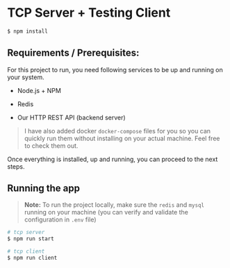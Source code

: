 # TCP Server + Testing Client

```bash
$ npm install
```

## Requirements / Prerequisites:

For this project to run, you need following services to be up and running on your system.

- Node.js + NPM
- Redis

- Our HTTP REST API (backend server)

> I have also added docker `docker-compose` files for you so you can quickly run them without installing on your actual machine. Feel free to check them out.

Once everything is installed, up and running, you can proceed to the next steps.

## Running the app

> **Note:** To run the project locally, make sure the `redis` and `mysql` running on your machine (you can verify and validate the configuration in `.env` file)

```bash
# tcp server
$ npm run start

# tcp client
$ npm run client
```